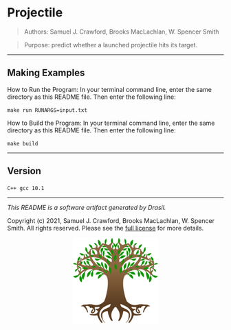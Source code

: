 # Projectile 
> Authors:  Samuel J. Crawford, Brooks MacLachlan, W. Spencer Smith

> Purpose: predict whether a launched projectile hits its target.

------------------------------------------------------------
## Making Examples 
 How to Run the Program:
In your terminal command line, enter the same directory as this README file. Then enter the following line:
```
make run RUNARGS=input.txt
```

How to Build the Program:
In your terminal command line, enter the same directory as this README file. Then enter the following line:
```
make build
```

------------------------------------------------------------
## Version 
 `C++ gcc 10.1`

------------------------------------------------------------
*This README is a software artifact generated by Drasil.*

Copyright (c) 2021, Samuel J. Crawford, Brooks MacLachlan, W. Spencer Smith. All rights reserved. Please see the [full license](https://github.com/JacquesCarette/Drasil/blob/4b9ad0a3016fecb3c7a2aa82ab142f9e805b5cc8/LICENSE) for more details.

<p align="center">
<img src="../../../../../drasil-website/WebInfo/images/Icon.png" alt="Drasil Tree" width="200" />
</p>

